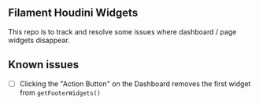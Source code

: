## Filament Houdini Widgets

This repo is to track and resolve some issues where dashboard / page widgets disappear.

## Known issues

- [ ] Clicking the "Action Button" on the Dashboard removes the first widget from `getFooterWidgets()`

